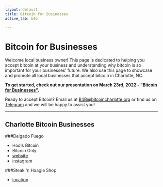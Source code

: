 ```yaml
---
layout: default
title: Bitcoin for Businesses
active_tab: b4b

---
```

# Bitcoin for Businesses

Welcome local business owner! This page is dedicated to helping you accept bitcoin at your business and understanding why bitcoin is so important for your businesses' future. We also use this page to showcase and promote all local businesses that accept bitcoin in Charlotte, NC. 

**To get started, check out our presentation on March 23rd, 2022 - ["Bitcoin for Businesses"](/event-2022-03-23).**

Ready to accept Bitcoin? Email us at [B4B@bitcoincharlotte.org](mailto:B4B@bitcoincharlotte.org) or find us on [Telegram](https://t.me/joinchat/GRK-_ZZ8Qz7U34nB) and we will be happy to assist you! 

---

## Charlotte Bitcoin Businesses

###Delgado Fuego 
  - Hodls Bitcoin
  - Bitcoin Only
  - [website](https://delgadosfuego.com/)
  - [instagram](https://www.instagram.com/delgadosfuego/)


###Steak 'n Hoagie Shop
  - [location](https://maps.google.com/?q=4390+Potter+Rd,+Matthews,+NC+28104)


